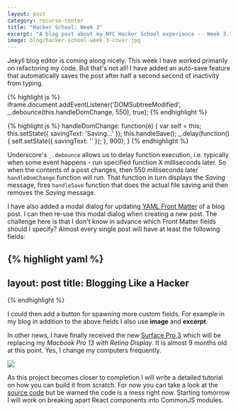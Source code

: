 ```yaml
---
layout: post
category: recurse-center
title: "Hacker School: Week 3"
excerpt: "A blog post about my NYC Hacker School experience -- Week 3."
image: blog/hacker-school-week-3-cover.jpg
---
```


Jekyll blog editor is coming along nicely. This week I have worked primarily
on refactoring my code. But that's not all! I have added an auto-save feature
that automatically saves the post after half a second second of inactivity
from typing.

{% highlight js %}
iframe.document.addEventListener('DOMSubtreeModified', _.debounce(this.handleDomChange, 550), true);
{% endhighlight %}

{% highlight js %}
handleDomChange: function(e) {
  var self = this;
  this.setState({ savingText: 'Saving...' });
  this.handleSave();
  _.delay(function() { self.setState({ savingText: '' }); }, 900);
}
{% endhighlight %}

Underscore's `_.debounce` allows us to delay function execution, i.e. typically
when some event happens - run specified function X milliseconds later. So when the contents of
a post changes, then 550 milliseconds later `handleDomChange` function will run.
That function in turn displays the *Saving* message, fires `handleSave` function
that does the actual file saving and then removes the *Saving* message.

I have also added a modal dialog for updating [YAML Front Matter](http://jekyllrb.com/docs/frontmatter/)
of a blog post. I can then re-use this modal dialog when creating a new post.
The challenge here is that I don't know in advance which Front Matter fields
should I specify? Almost every single post will have at least the following
fields:

{% highlight yaml %}
---
layout: post
title: Blogging Like a Hacker
---
{% endhighlight %}

I could then add a button for spawning more custom fields. For example in my
blog in addition to the above fields I also use **image** and **excerpt**.

In other news, I have finally received the new [Surface Pro 3](http://www.techradar.com/reviews/pc-mac/tablets/microsoft-surface-pro-3-1249750/review)
which will be replacing my *Macbook Pro 13 with Retina Display*. It is almost 9
months old at this point. Yes, I change my computers frequently.

![](http://photos-a.ak.instagram.com/hphotos-ak-xfp1/10354482_341702689320504_1748503037_n.jpg)

As this project becomes closer to completion I will write a detailed tutorial on
how you can build it from scratch. For now you can take a look at the
[source code](https://github.com/sahat/markdown) but be warned the code is a mess right
now. Starting tomorrow I will work on breaking apart React components into
CommonJS modules.
